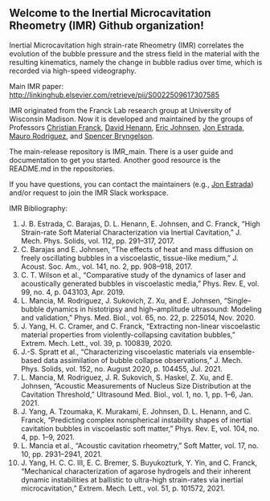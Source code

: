 ## Welcome to the Inertial Microcavitation Rheometry (IMR) Github organization!

Inertial Microcavitation high strain-rate Rheometry (IMR) correlates the evolution of the bubble pressure and the stress field in the material with the resulting kinematics, namely the change in bubble radius over time, which is recorded via high-speed videography.

Main IMR paper: http://linkinghub.elsevier.com/retrieve/pii/S0022509617307585

IMR originated from the Franck Lab research group at University of Wisconsin Madison. Now it is developed and maintained by the groups of Professors [Christian Franck](https://directory.engr.wisc.edu/me/Faculty/Franck_Christian/), [David Henann](https://vivo.brown.edu/display/dhenann), [Eric Johnsen](https://me.engin.umich.edu/people/faculty/eric-johnsen/), [Jon Estrada](https://me.engin.umich.edu/people/faculty/jon-estrada/), [Mauro Rodriguez](https://vivo.brown.edu/display/mrodri97), and [Spencer Bryngelson](https://comp-physics.group/).

The main-release repository is IMR_main. There is a user guide and documentation to get you started. Another good resource is the README.md in the repositories.

If you have questions, you can contact the maintainers (e.g., [Jon Estrada](mailto:jbestrad@umich.edu)) and/or request to join the IMR Slack workspace.

IMR Bibliography:

1. J. B. Estrada, C. Barajas, D. L. Henann, E. Johnsen, and C. Franck, “High Strain-rate Soft Material Characterization via Inertial Cavitation,” J. Mech. Phys. Solids, vol. 112, pp. 291–317, 2017.
2. C. Barajas and E. Johnsen, “The effects of heat and mass diffusion on freely oscillating bubbles in a viscoelastic, tissue-like medium,” J. Acoust. Soc. Am., vol. 141, no. 2, pp. 908–918, 2017.
3. C. T. Wilson et al., “Comparative study of the dynamics of laser and acoustically generated bubbles in viscoelastic media,” Phys. Rev. E, vol. 99, no. 4, p. 043103, Apr. 2019.
4. L. Mancia, M. Rodriguez, J. Sukovich, Z. Xu, and E. Johnsen, “Single–bubble dynamics in histotripsy and high–amplitude ultrasound: Modeling and validation,” Phys. Med. Biol., vol. 65, no. 22, p. 225014, Nov. 2020.
5. J. Yang, H. C. Cramer, and C. Franck, “Extracting non-linear viscoelastic material properties from violently-collapsing cavitation bubbles,” Extrem. Mech. Lett., vol. 39, p. 100839, 2020.
6. J.-S. Spratt et al., “Characterizing viscoelastic materials via ensemble-based data assimilation of bubble collapse observations,” J. Mech. Phys. Solids, vol. 152, no. August 2020, p. 104455, Jul. 2021.
7. L. Mancia, M. Rodriguez, J. R. Sukovich, S. Haskel, Z. Xu, and E. Johnsen, “Acoustic Measurements of Nucleus Size Distribution at the Cavitation Threshold,” Ultrasound Med. Biol., vol. 1, no. 1, pp. 1–6, Jan. 2021.
8. J. Yang, A. Tzoumaka, K. Murakami, E. Johnsen, D. L. Henann, and C. Franck, “Predicting complex nonspherical instability shapes of inertial cavitation bubbles in viscoelastic soft matter,” Phys. Rev. E, vol. 104, no. 4, pp. 1–9, 2021.
9. L. Mancia et al., “Acoustic cavitation rheometry,” Soft Matter, vol. 17, no. 10, pp. 2931–2941, 2021.
10. J. Yang, H. C. C. III, E. C. Bremer, S. Buyukozturk, Y. Yin, and C. Franck, “Mechanical characterization of agarose hydrogels and their inherent dynamic instabilities at ballistic to ultra-high strain-rates via inertial microcavitation,” Extrem. Mech. Lett., vol. 51, p. 101572, 2021.
